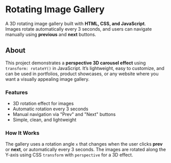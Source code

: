 # Rotating Image Gallery

A 3D rotating image gallery built with **HTML, CSS, and JavaScript**.  
Images rotate automatically every 3 seconds, and users can navigate manually using **previous** and **next** buttons.

## About

This project demonstrates a **perspective 3D carousel effect** using `transform: rotateY()` in JavaScript. It’s lightweight, easy to customize, and can be used in portfolios, product showcases, or any website where you want a visually appealing image gallery.

### Features

- 3D rotation effect for images
- Automatic rotation every 3 seconds
- Manual navigation via "Prev" and "Next" buttons
- Simple, clean, and lightweight

### How It Works

The gallery uses a rotation angle `x` that changes when the user clicks **prev** or **next**, or automatically every 3 seconds. The images are rotated along the Y-axis using CSS `transform` with `perspective` for a 3D effect.

